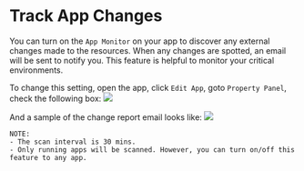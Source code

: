 
# Track App Changes

You can turn on the `App Monitor` on your app to discover any external changes made to the resources. When any changes are spotted, an email will be sent to notify you. This feature is helpful to monitor your critical environments.

To change this setting, open the app, click `Edit App`, goto `Property Panel`, check the following box:
![](https://raw.githubusercontent.com/VisualOps/book-image/master/ide_app_monitor.png)

And a sample of the change report email looks like:
![](https://raw.githubusercontent.com/VisualOps/book-image/master/email_app_change.jpg)

    NOTE:
    - The scan interval is 30 mins.
    - Only running apps will be scanned. However, you can turn on/off this feature to any app.

